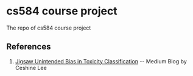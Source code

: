 # cs584 course project
The repo of cs584 course project


## References
1. [Jigsaw Unintended Bias in Toxicity Classification](https://medium.com/the-artificial-impostor/notes-jigsaw-unintended-bias-in-toxicity-classification-fd6c8d3e7459) -- Medium Blog by Ceshine Lee

